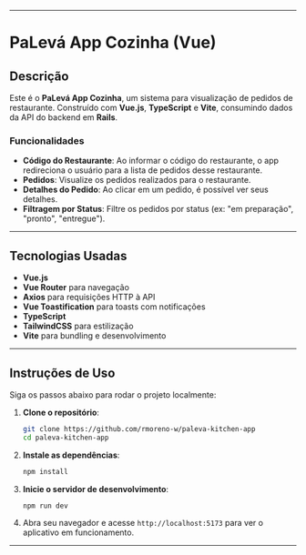 
---

# PaLevá App Cozinha (Vue)

## Descrição

Este é o **PaLevá App Cozinha**, um sistema para visualização de pedidos de restaurante. Construído com **Vue.js**, **TypeScript** e **Vite**, consumindo dados da API do backend em **Rails**.

### Funcionalidades

- **Código do Restaurante**: Ao informar o código do restaurante, o app redireciona o usuário para a lista de pedidos desse restaurante.
- **Pedidos**: Visualize os pedidos realizados para o restaurante.
- **Detalhes do Pedido**: Ao clicar em um pedido, é possível ver seus detalhes.
- **Filtragem por Status**: Filtre os pedidos por status (ex: "em preparação", "pronto", "entregue").

---

## Tecnologias Usadas

-   **Vue.js**
-   **Vue Router** para navegação
-   **Axios** para requisições HTTP à API
-   **Vue Toastification** para toasts com notificações
-   **TypeScript**
-   **TailwindCSS** para estilização
-   **Vite** para bundling e desenvolvimento

---

## Instruções de Uso

Siga os passos abaixo para rodar o projeto localmente:

1. **Clone o repositório**:

    ```bash
    git clone https://github.com/rmoreno-w/paleva-kitchen-app 
    cd paleva-kitchen-app 
    ```

2. **Instale as dependências**:

    ```bash
    npm install
    ```

3. **Inicie o servidor de desenvolvimento**:

    ```bash
    npm run dev
    ```

4. Abra seu navegador e acesse `http://localhost:5173` para ver o aplicativo em funcionamento.

---
